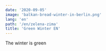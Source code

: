 ```yaml
---
date: '2020-09-05'
image: 'balkan-bread-winter-in-berlin.png'
lang: 'en'
path: '/en/zelena-zima'
title: 'Green Winter EN'
---
```


The winter is green